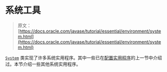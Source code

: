 # 系统工具

> 原文： [https://docs.oracle.com/javase/tutorial/essential/environment/system.html](https://docs.oracle.com/javase/tutorial/essential/environment/system.html)

[`System`](https://docs.oracle.com/javase/8/docs/api/java/lang/System.html) 类实现了许多系统实用程序。其中一些已在[配置实用程序](config.html)的上一节中介绍过。本节介绍一些其他系统实用程序。